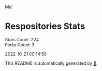 Me!

# Respositories Stats
Stars Count: 224  
Forks Count: 3

2022-10-21 00:14:50  

This README is automatically generated by [🐰](https://github.com/rnitta/rnitta).
